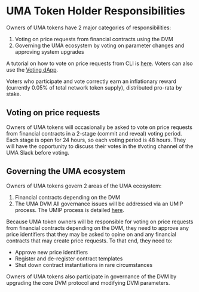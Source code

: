 # UMA Token Holder Responsibilities

Owners of UMA tokens have 2 major categories of responsibilities: 
1. Voting on price requests from financial contracts using the DVM 
1. Governing the UMA ecosystem by voting on parameter changes and approving system upgrades

A tutorial on how to vote on price requests from CLI is [here](../tutorials/voting_with_uma_tokens.md). Voters can also use the [Voting dApp](https://vote.umaproject.org/).

Voters who participate and vote correctly earn an inflationary reward (currently 0.05% of total network token supply), distributed pro-rata by stake. 

## Voting on price requests

Owners of UMA tokens will occasionally be asked to vote on price requests from financial contracts in a 2-stage (commit and reveal) voting period. Each stage is open for 24 hours, so each voting period is 48 hours.
They will have the opportunity to discuss their votes in the #voting channel of the UMA Slack before voting. 

## Governing the UMA ecosystem

Owners of UMA tokens govern 2 areas of the UMA ecosystem: 
1. Financial contracts depending on the DVM
1. The UMA DVM
All governance issues will be addressed via an UMIP process. The UMIP process is detailed [here](./governance/UMIPs.md). 

Because UMA token owners will be responsible for voting on price requests from financial contracts depending on the DVM, they need to approve any price identifiers that they may be asked to opine on and any financial contracts that may create price requests. 
To that end, they need to: 
- Approve new price identifiers
- Register and de-register contract templates
- Shut down contract instantiations in rare circumstances

Owners of UMA tokens also participate in governance of the DVM by upgrading the core DVM protocol and modifying DVM parameters. 
